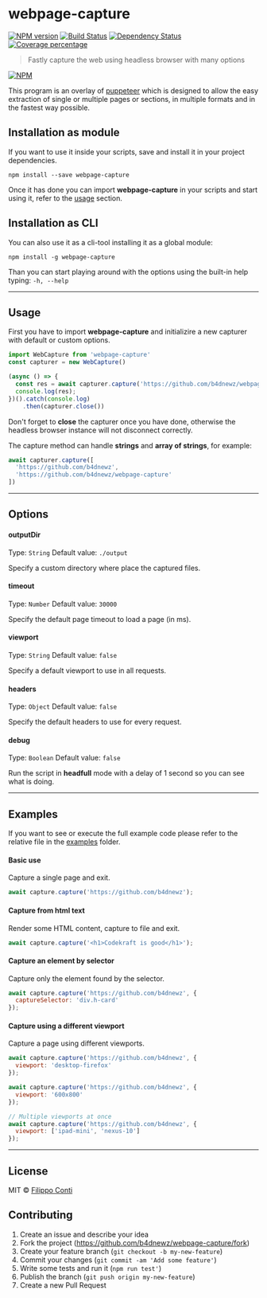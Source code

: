 # webpage-capture

[![NPM version][npm-image]][npm-url] [![Build Status][travis-image]][travis-url] [![Dependency Status][daviddm-image]][daviddm-url] [![Coverage percentage][coveralls-image]][coveralls-url]

> Fastly capture the web using headless browser with many options

[![NPM](https://nodei.co/npm/webpage-capture.png)](https://nodei.co/npm/webpage-capture/)

This program is an overlay of [puppeteer](https://github.com/GoogleChrome/puppeteer) which is designed to allow the easy extraction of single or multiple pages or sections, in multiple formats and in the fastest way possible.


## Installation as module

If you want to use it inside your scripts, save and install it in your project dependencies.

```
npm install --save webpage-capture
```

Once it has done you can import **webpage-capture** in your scripts and start using it, refer to the [usage](#usage) section.

## Installation as CLI

You can also use it as a cli-tool installing it as a global module:

```
npm install -g webpage-capture
```

Than you can start playing around with the options using the built-in help typing: `-h, --help`

---

## Usage

First you have to import __webpage-capture__ and initializire a new capturer with default or custom options.

```js
import WebCapture from 'webpage-capture'
const capturer = new WebCapture()

(async () => {
  const res = await capturer.capture('https://github.com/b4dnewz/webpage-capture')
  console.log(res);
})().catch(console.log)
    .then(capturer.close())
```

Don't forget to __close__ the capturer once you have done, otherwise the headless browser instance will not disconnect correctly.

The capture method can handle __strings__ and __array of strings__, for example:

```js
await capturer.capture([
  'https://github.com/b4dnewz',
  'https://github.com/b4dnewz/webpage-capture'
])
```

---

## Options

#### outputDir

Type: `String`
Default value: `./output`

Specify a custom directory where place the captured files.

#### timeout

Type: `Number`
Default value: `30000`

Specify the default page timeout to load a page (in ms).

#### viewport

Type: `String`
Default value: `false`

Specify a default viewport to use in all requests.

#### headers

Type: `Object`
Default value: `false`

Specify the default headers to use for every request.

#### debug

Type: `Boolean`
Default value: `false`

Run the script in __headfull__ mode with a delay of 1 second so you can see what is doing.

---

## Examples

If you want to see or execute the full example code please refer to the relative file in the [examples](examples) folder.

#### Basic use

Capture a single page and exit.

```js
await capture.capture('https://github.com/b4dnewz');
```

#### Capture from html text

Render some HTML content, capture to file and exit.

```js
await capture.capture('<h1>Codekraft is good</h1>');
```

#### Capture an element by selector

Capture only the element found by the selector.

```js
await capture.capture('https://github.com/b4dnewz', {
  captureSelector: 'div.h-card'
});
```

#### Capture using a different viewport

Capture a page using different viewports.

```js
await capture.capture('https://github.com/b4dnewz', {
  viewport: 'desktop-firefox'
});

await capture.capture('https://github.com/b4dnewz', {
  viewport: '600x800'
});

// Multiple viewports at once
await capture.capture('https://github.com/b4dnewz', {
  viewport: ['ipad-mini', 'nexus-10']
});
```

---

## License

MIT © [Filippo Conti](LICENSE)

## Contributing

1.  Create an issue and describe your idea
2.  Fork the project (<https://github.com/b4dnewz/webpage-capture/fork>)
3.  Create your feature branch (`git checkout -b my-new-feature`)
4.  Commit your changes (`git commit -am 'Add some feature'`)
5.  Write some tests and run it (`npm run test'`)
6.  Publish the branch (`git push origin my-new-feature`)
7.  Create a new Pull Request


[npm-image]: https://badge.fury.io/js/webpage-capture.svg

[npm-url]: https://npmjs.org/package/webpage-capture

[travis-image]: https://travis-ci.org/b4dnewz/webpage-capture.svg?branch=master

[travis-url]: https://travis-ci.org/b4dnewz/webpage-capture

[daviddm-image]: https://david-dm.org/b4dnewz/webpage-capture.svg?theme=shields.io

[daviddm-url]: https://david-dm.org/b4dnewz/webpage-capture

[coveralls-image]: https://coveralls.io/repos/b4dnewz/webpage-capture/badge.svg

[coveralls-url]: https://coveralls.io/r/b4dnewz/webpage-capture
